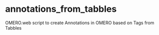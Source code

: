 # annotations_from_tabbles
OMERO.web script to create Annotations in OMERO based on Tags from Tabbles
